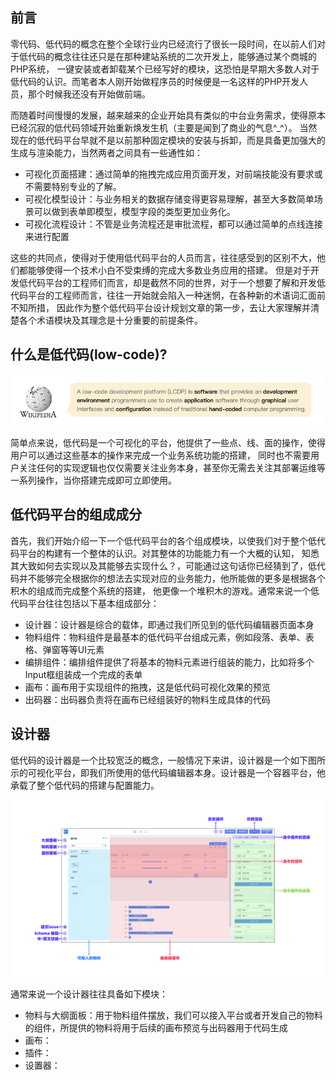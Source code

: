 ## 前言

零代码、低代码的概念在整个全球行业内已经流行了很长一段时间，在以前人们对于低代码的概念往往还只是在那种建站系统的二次开发上，能够通过某个商城的PHP系统，
一键安装或者卸载某个已经写好的模块，这恐怕是早期大多数人对于低代码的认识。而笔者本人刚开始做程序员的时候便是一名这样的PHP开发人员，那个时候我还没有开始做前端。  

而随着时间慢慢的发展，越来越来的企业开始具有类似的中台业务需求，使得原本已经沉寂的低代码领域开始重新焕发生机（主要是闻到了商业的气息^_^）。
当然现在的低代码平台早就不是以前那种固定模块的安装与拆卸，而是具备更加强大的生成与渲染能力，当然两者之间具有一些通性如：

- 可视化页面搭建：通过简单的拖拽完成应用页面开发，对前端技能没有要求或不需要特别专业的了解。
- 可视化模型设计：与业务相关的数据存储变得更容易理解，甚至大多数简单场景可以做到表单即模型，模型字段的类型更加业务化。
- 可视化流程设计：不管是业务流程还是审批流程，都可以通过简单的点线连接来进行配置

这些的共同点，使得对于使用低代码平台的人员而言，往往感受到的区别不大，他们都能够使得一个技术小白不受束缚的完成大多数业务应用的搭建。
但是对于开发低代码平台的工程师们而言，却是截然不同的世界，对于一个想要了解和开发低代码平台的工程师而言，往往一开始就会陷入一种迷惘，在各种新的术语词汇面前不知所措，
因此作为整个低代码平台设计规划文章的第一步，去让大家理解并清楚各个术语模块及其理念是十分重要的前提条件。

## 什么是低代码(low-code)?

<img src="https://github.com/Panda-Hope/panda-hope.github.io/blob/master/c7810cec8fbf4fb691da4e8a29612017.png" />

简单点来说，低代码是一个可视化的平台，他提供了一些点、线、面的操作，使得用户可以通过这些基本的操作来完成一个业务系统功能的搭建，
同时也不需要用户关注任何的实现逻辑也仅仅需要关注业务本身，甚至你无需去关注其部署运维等一系列操作，当你搭建完成即可立即使用。

## 低代码平台的组成成分

首先，我们开始介绍一下一个低代码平台的各个组成模块，以使我们对于整个低代码平台的构建有一个整体的认识。对其整体的功能能力有一个大概的认知，
知悉其大致如何去实现以及其能够去实现什么？，可能通过这句话你已经猜到了，低代码并不能够完全根据你的想法去实现对应的业务能力，他所能做的更多是根据各个积木的组成而完成整个系统的搭建，
他更像一个堆积木的游戏。通常来说一个低代码平台往往包括以下基本组成部分：

- 设计器：设计器是综合的载体，即通过我们所见到的低代码编辑器页面本身
- 物料组件：物料组件是最基本的低代码平台组成元素，例如段落、表单、表格、弹窗等等UI元素
- 编排组件：编排组件提供了将基本的物料元素进行组装的能力，比如将多个Input框组装成一个完成的表单
- 画布：画布用于实现组件的拖拽，这是低代码可视化效果的预览
- 出码器：出码器负责将在画布已经组装好的物料生成具体的代码

## 设计器

低代码的设计器是一个比较宽泛的概念，一般情况下来讲，设计器是一个如下图所示的可视化平台，即我们所使用的低代码编辑器本身。设计器是一个容器平台，他承载了整个低代码的搭建与配置能力。

<img src="https://github.com/Panda-Hope/panda-hope.github.io/blob/master/static/image%20(2).png" />  

通常来说一个设计器往往具备如下模块：

- 物料与大纲面板：用于物料组件摆放，我们可以接入平台或者开发自己的物料的组件，所提供的物料将用于后续的画布预览与出码器用于代码生成
- 画布：
- 插件：
- 设置器：

